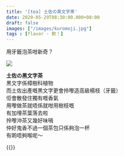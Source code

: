 ```yaml
---
title: '[tea] 土佐の黒文字茶'
date: 2020-05-29T08:30:00.000+08:00
draft: false
images: ["/images/kuromoji.jpg"]
tags : [flavor - 飲！]
---
```

 
用牙籤泡茶咁新奇？  

![](/images/kuromoji.jpg)

**土佐の黒文字茶**  
黒文字係樟樹科植物    
而土佐出產嘅黒文字更會拎嚟造高級楊枝（牙籤）  
佢會散發住獨有嘅香氣  
用嚟做茶就唔係就咁用樹枝嘅  
有加埋茶葉落去啦  
拎嚟沖茶又幾好味喎  
仲好鬼香不過一個茶包只係夠泡一杯  
有啲唔夠喉呢～

{{<shikoku>}}
